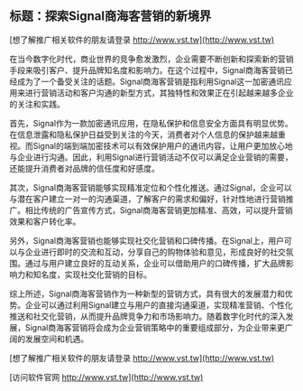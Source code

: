 ## **标题：探索Signal商海客营销的新境界**

[想了解推广相关软件的朋友请登录 http://www.vst.tw](http://www.vst.tw)

在当今数字化时代，商业世界的竞争愈发激烈，企业需要不断创新和探索新的营销手段来吸引客户、提升品牌知名度和影响力。在这个过程中，Signal商海客营销已经成为了一个备受关注的话题。Signal商海客营销是指利用Signal这一加密通讯应用来进行营销活动和客户沟通的新型方式，其独特性和效果正在引起越来越多企业的关注和实践。

首先，Signal作为一款加密通讯应用，在隐私保护和信息安全方面具有明显优势。在信息泄露和隐私保护日益受到关注的今天，消费者对个人信息的保护越来越重视。而Signal的端到端加密技术可以有效保护用户的通讯内容，让用户更加放心地与企业进行沟通。因此，利用Signal进行营销活动不仅可以满足企业营销的需要，还能提升消费者对品牌的信任度和好感度。

其次，Signal商海客营销能够实现精准定位和个性化推送。通过Signal，企业可以与潜在客户建立一对一的沟通渠道，了解客户的需求和偏好，针对性地进行营销推广。相比传统的广告宣传方式，Signal商海客营销更加精准、高效，可以提升营销效果和客户转化率。

另外，Signal商海客营销也能够实现社交化营销和口碑传播。在Signal上，用户可以与企业进行即时的交流和互动，分享自己的购物体验和意见，形成良好的社交氛围。通过与用户建立良好的互动关系，企业可以借助用户的口碑传播，扩大品牌影响力和知名度，实现社交化营销的目标。

综上所述，Signal商海客营销作为一种新型的营销方式，具有很大的发展潜力和优势。企业可以通过利用Signal建立与用户的直接沟通渠道，实现精准营销、个性化推送和社交化营销，从而提升品牌竞争力和市场影响力。随着数字化时代的深入发展，Signal商海客营销将会成为企业营销策略中的重要组成部分，为企业带来更广阔的发展空间和机遇。

[想了解推广相关软件的朋友请登录 http://www.vst.tw](http://www.vst.tw)


[访问软件官网 http://www.vst.tw](http://www.vst.tw)
